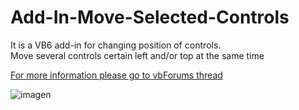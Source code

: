 # Add-In-Move-Selected-Controls
 
It is a VB6 add-in for changing position of controls.  
Move several controls certain left and/or top at the same time  

[For more information please go to vbForums thread](https://www.vbforums.com/showthread.php?891311-(VB6)-Add-In-Move-selected-controls)

![imagen](https://user-images.githubusercontent.com/42319299/175790826-cfd12010-5f8f-4bfc-9070-ebec7dc4ccf0.png)

